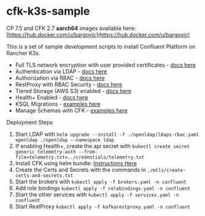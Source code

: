 # cfk-k3s-sample
CP 7.5 and CFK 2.7 **aarch64** images available here: [https://hub.docker.com/u/bargovic](https://hub.docker.com/u/bargovic)

This is a set of sample development scripts to install Confluent Platform on Rancher K3s.

* Full TLS network encryption with user provided certificates - [docs here](https://docs.confluent.io/operator/current/co-network-encryption.html#user-provided-tls-certificates)
* Authentication via LDAP - [docs here](https://docs.confluent.io/operator/current/co-authenticate.html#sasl-plain-with-ldap-authentication)
* Authorization via RBAC - [docs here](https://docs.confluent.io/operator/current/co-rbac.html)
* RestProxy with RBAC Security - [docs here](https://docs.confluent.io/platform/current/kafka-rest/production-deployment/rest-proxy/security.html#role-based-access-control-rbac)
* Tiered Storage (AWS S3) enabled - [docs here](https://docs.confluent.io/operator/current/co-storage.html#tiered)
* Health+ Enabled - [docs here](https://docs.confluent.io/operator/current/co-monitor-cp.html#confluent-health)
* KSQL Migrations - [examples here](https://github.com/nbargovic/cfk-k3s-sample/tree/main/ksql-migrations)
* Manage Schemas with CFK - [examples here](https://github.com/nbargovic/cfk-k3s-sample/tree/main/schemas)

Deployment Steps

1. Start LDAP with ```helm upgrade --install -f ./openldap/ldaps-rbac.yaml openldap ./openldap --namespace ldap```
2. If enabling Health+, create the api secret with ```kubectl create secret generic telemetry-auth --from-file=telemetry.txt=../credentials/telemetry.txt```
3. Install CFK using helm bundle: [Instructions Here](https://docs.confluent.io/operator/current/co-deploy-cfk.html#deploy-co-using-the-download-bundle)
4. Create the Certs and Secrets with the commands in ```./mtls/create-certs-and-secrets.txt```
5. Start the brokers with ```kubectl apply -f brokers.yaml -n confluent```
6. Add role bindings  ```kubectl apply -f rolebindings.yaml -n confluent```
7. Start the other services with ```kubectl apply -f services.yaml -n confluent```
8. Start RestProxy ```kubectl apply -f kafkarestproxy.yaml -n confluent```


